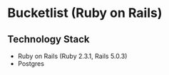 # Bucketlist (Ruby on Rails)

## Technology Stack
* Ruby on Rails (Ruby 2.3.1, Rails 5.0.3)
* Postgres


